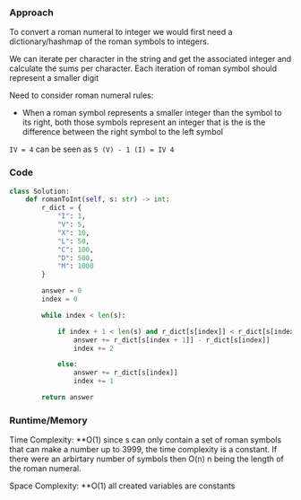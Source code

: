 ### Approach

To convert a roman numeral to integer we would first need a dictionary/hashmap of the roman symbols to integers.

We can iterate per character in the string and get the associated integer and calculate the sums per character. Each iteration of roman symbol should represent a smaller digit

Need to consider roman numeral rules:
- When a roman symbol represents a smaller integer than the symbol to its right, both those symbols represent an integer that is the is the difference between the right symbol to the left symbol

`IV = 4` can be seen as `5 (V) - 1 (I) = IV 4`

### Code

``` python
class Solution:
    def romanToInt(self, s: str) -> int:
        r_dict = {
            "I": 1,
            "V": 5,
            "X": 10,
            "L": 50,
            "C": 100,
            "D": 500,
            "M": 1000
        }

        answer = 0
        index = 0

        while index < len(s):

            if index + 1 < len(s) and r_dict[s[index]] < r_dict[s[index + 1]]:
                answer += r_dict[s[index + 1]] - r_dict[s[index]]
                index += 2

            else:
                answer += r_dict[s[index]]
                index += 1

        return answer
```


### Runtime/Memory

Time Complexity: **O(1) since s can only contain a set of roman symbols that can make a number up to 3999, the time complexity is a constant. If there were an arbirtary number of symbols then O(n) n being the length of the roman numeral.

Space Complexity: **O(1) all created variables are constants